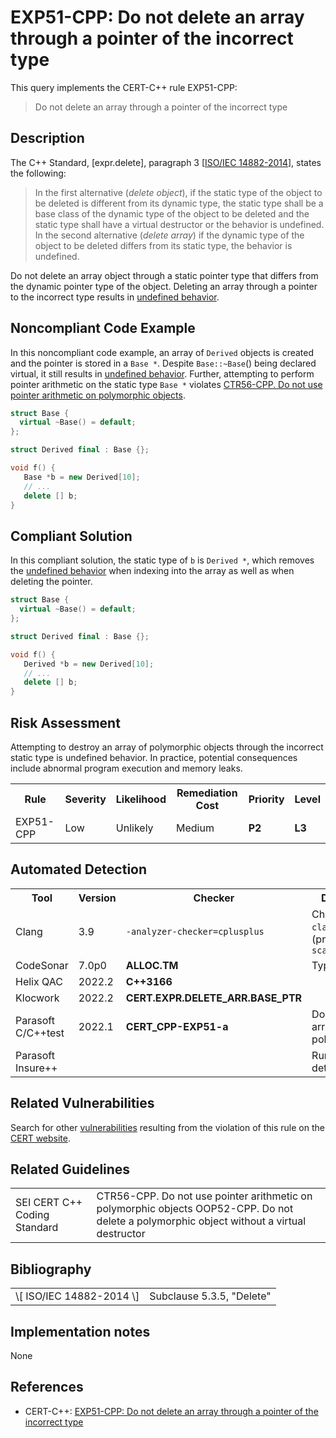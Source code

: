 # EXP51-CPP: Do not delete an array through a pointer of the incorrect type

This query implements the CERT-C++ rule EXP51-CPP:

> Do not delete an array through a pointer of the incorrect type


## Description

The C++ Standard, \[expr.delete\], paragraph 3 \[[ISO/IEC 14882-2014](https://wiki.sei.cmu.edu/confluence/display/cplusplus/AA.+Bibliography#AA.Bibliography-ISO%2FIEC14882-2014)\], states the following:

> In the first alternative (*delete object*), if the static type of the object to be deleted is different from its dynamic type, the static type shall be a base class of the dynamic type of the object to be deleted and the static type shall have a virtual destructor or the behavior is undefined. In the second alternative (*delete array*) if the dynamic type of the object to be deleted differs from its static type, the behavior is undefined.


Do not delete an array object through a static pointer type that differs from the dynamic pointer type of the object. Deleting an array through a pointer to the incorrect type results in [undefined behavior](https://wiki.sei.cmu.edu/confluence/display/cplusplus/BB.+Definitions#BB.Definitions-undefinedbehavior).

## Noncompliant Code Example

In this noncompliant code example, an array of `Derived` objects is created and the pointer is stored in a `Base *`. Despite `Base::~Base`() being declared virtual, it still results in [undefined behavior](https://wiki.sei.cmu.edu/confluence/display/cplusplus/BB.+Definitions#BB.Definitions-undefinedbehavior). Further, attempting to perform pointer arithmetic on the static type `Base *` violates [CTR56-CPP. Do not use pointer arithmetic on polymorphic objects](https://wiki.sei.cmu.edu/confluence/display/cplusplus/CTR56-CPP.+Do+not+use+pointer+arithmetic+on+polymorphic+objects).

```cpp
struct Base {
  virtual ~Base() = default;
};

struct Derived final : Base {};

void f() {
   Base *b = new Derived[10];
   // ...
   delete [] b;
}
```

## Compliant Solution

In this compliant solution, the static type of `b` is `Derived *`, which removes the [undefined behavior](https://wiki.sei.cmu.edu/confluence/display/cplusplus/BB.+Definitions#BB.Definitions-undefinedbehavior) when indexing into the array as well as when deleting the pointer.

```cpp
struct Base {
  virtual ~Base() = default;
};

struct Derived final : Base {};

void f() {
   Derived *b = new Derived[10];
   // ...
   delete [] b;
}
```

## Risk Assessment

Attempting to destroy an array of polymorphic objects through the incorrect static type is undefined behavior. In practice, potential consequences include abnormal program execution and memory leaks.

<table> <tbody> <tr> <th> Rule </th> <th> Severity </th> <th> Likelihood </th> <th> Remediation Cost </th> <th> Priority </th> <th> Level </th> </tr> <tr> <td> EXP51-CPP </td> <td> Low </td> <td> Unlikely </td> <td> Medium </td> <td> <strong>P2</strong> </td> <td> <strong>L3</strong> </td> </tr> </tbody> </table>


## Automated Detection

<table> <tbody> <tr> <th> Tool </th> <th> Version </th> <th> Checker </th> <th> Description </th> </tr> <tr> <td> <a> Clang </a> </td> <td> 3.9 </td> <td> <code>-analyzer-checker=cplusplus</code> </td> <td> Checked with <code>clang -cc1</code> or (preferably) <code>scan-build</code> </td> </tr> <tr> <td> <a> CodeSonar </a> </td> <td> 7.0p0 </td> <td> <strong>ALLOC.TM</strong> </td> <td> Type Mismatch </td> </tr> <tr> <td> <a> Helix QAC </a> </td> <td> 2022.2 </td> <td> <strong>C++3166</strong> </td> <td> </td> </tr> <tr> <td> <a> Klocwork </a> </td> <td> 2022.2 </td> <td> <strong>CERT.EXPR.DELETE_ARR.BASE_PTR</strong> </td> <td> </td> </tr> <tr> <td> <a> Parasoft C/C++test </a> </td> <td> 2022.1 </td> <td> <strong>CERT_CPP-EXP51-a</strong> </td> <td> Do not treat arrays polymorphically </td> </tr> <tr> <td> <a> Parasoft Insure++ </a> </td> <td> </td> <td> </td> <td> Runtime detection </td> </tr> </tbody> </table>


## Related Vulnerabilities

Search for other [vulnerabilities](https://wiki.sei.cmu.edu/confluence/display/cplusplus/BB.+Definitions#BB.Definitions-vulnerability) resulting from the violation of this rule on the [CERT website](https://www.kb.cert.org/vulnotes/bymetric?searchview&query=FIELD+KEYWORDS+contains+EXP31-CPP).

## Related Guidelines

<table> <tbody> <tr> <td> <a> SEI CERT C++ Coding Standard </a> </td> <td> <a> CTR56-CPP. Do not use pointer arithmetic on polymorphic objects </a> <a> OOP52-CPP. Do not delete a polymorphic object without a virtual destructor </a> </td> </tr> </tbody> </table>


## Bibliography

<table> <tbody> <tr> <td> \[ <a> ISO/IEC 14882-2014 </a> \] </td> <td> Subclause 5.3.5, "Delete" </td> </tr> </tbody> </table>


## Implementation notes

None

## References

* CERT-C++: [EXP51-CPP: Do not delete an array through a pointer of the incorrect type](https://wiki.sei.cmu.edu/confluence/pages/viewpage.action?pageId=88046682)
